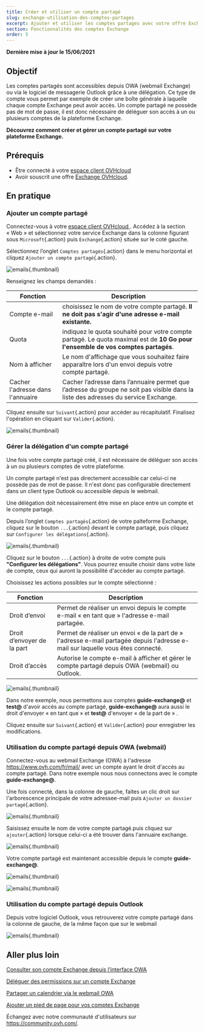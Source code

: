```yaml
---
title: Créer et utiliser un compte partagé
slug: exchange-utilisation-des-comptes-partages
excerpt: Ajouter et utiliser les comptes partages avec votre offre Exchange.
section: Fonctionnalités des comptes Exchange
order: 5
---
```


**Dernière mise à jour le 15/06/2021**


## Objectif

Les comptes partagés sont accessibles depuis OWA (webmail Exchange) ou via le logiciel de messagerie Outlook grâce à une délégation. Ce type de compte vous permet par exemple de créer une boîte générale à laquelle chaque compte Exchange peut avoir accès. Un compte partagé ne possède pas de mot de passe, il est donc nécessaire de déléguer son accès à un ou plusieurs comptes de la plateforme Exchange.

**Découvrez comment créer et gérer un compte partagé sur votre plateforme Exchange.**

## Prérequis

- Être connecté à votre [espace client OVHcloud](https://www.ovh.com/auth/?action=gotomanager&from=https://www.ovh.com/fr/&ovhSubsidiary=fr)
- Avoir souscrit une offre [Exchange OVHcloud](https://www.ovh.com/fr/emails/hosted-exchange).

## En pratique

### Ajouter un compte partagé

Connectez-vous  à votre [espace client OVHcloud ](https://www.ovh.com/auth/?action=gotomanager&from=https://www.ovh.com/fr/&ovhSubsidiary=fr). Accédez à la section « Web » et sélectionnez votre service Exchange dans la colonne figurant sous `Microsoft`{.action} puis `Exchange`{.action} située sur le coté gauche. 

Sélectionnez l’onglet `Comptes partagés`{.action} dans le menu horizontal et cliquez `Ajouter un compte partagé`{.action}.

![emails](images/exchange-shared_accounts01.png){.thumbnail}

Renseignez les champs demandés :

|Fonction|Description|
|---|---|
|Compte e-mail|choisissez le nom de votre compte partagé. **Il ne doit pas s'agir d'une adresse e-mail existante.**|
|Quota|indiquez le quota souhaité pour votre compte partagé. Le quota maximal est de **10 Go pour l'ensemble de vos comptes partagés**.|
|Nom à afficher|Le nom d'affichage que vous souhaitez faire apparaître lors d'un envoi depuis votre compte partagé.|
|Cacher l'adresse dans l'annuaire|Cacher l’adresse dans l’annuaire permet que l’adresse du groupe ne soit pas visible dans la liste des adresses du service Exchange.|


Cliquez ensuite sur `Suivant`{.action} pour accéder au récapitulatif. Finalisez l'opération en cliquant sur `Valider`{.action}.

![emails](images/exchange-shared_accounts02.png){.thumbnail}


### Gérer la délégation d'un compte partagé

Une fois votre compte partagé créé, il est nécessaire de déléguer son accès à un ou plusieurs comptes de votre plateforme.

Un compte partagé n'est pas directement accessible car celui-ci ne possède pas de mot de passe. Il n'est donc pas configurable directement dans un client type Outlook ou accessible depuis le webmail.

Une délégation doit nécessairement être mise en place entre un compte et le compte partagé.

Depuis l’onglet `Comptes partagés`{.action} de votre palteforme Exchange, cliquez sur le bouton `...`{.action} devant le compte partagé, puis cliquez sur  `Configurer les délégations`{.action}.

![emails](images/exchange-shared_accounts03.png){.thumbnail}

Cliquez sur le bouton `...`{.action} à droite de votre compte puis **"Configurer les délégations"**. Vous pourrez ensuite choisir dans votre liste de compte, ceux qui auront la possibilité d'accèder au compte partagé.

Choisissez les actions possibles sur le compte sélectionné :

|Fonction|Description|
|---|---|
|Droit d’envoi|Permet de réaliser un envoi depuis le compte e-mail « en tant que » l'adresse e-mail partagée.|
|Droit d’envoyer de la part|Permet de réaliser un envoi « de la part de » l'adresse e-mail partagée depuis l'adresse e-mail sur laquelle vous êtes connecté.|
|Droit d’accès|Autorise le compte e-mail à afficher et gérer le compte partagé depuis OWA (webmail) ou Outlook.|

![emails](images/exchange-shared_accounts04.png){.thumbnail}

Dans notre exemple, nous permettons aux comptes **guide-exchange@** et **test@** d'avoir accès au compte partagé, **guide-exchange@** aura aussi le droit d'envoyer « en tant que » et **test@** d'envoyer « de la part de » .

Cliquez ensuite sur `Suivant`{.action} et `Valider`{.action} pour enregistrer les modifications. 

### Utilisation du compte partagé depuis OWA (webmail)

Connectez-vous au webmail Exchange (OWA) à l'adresse <https://www.ovh.com/fr/mail/> avec un compte ayant le droit d'accès au compte partagé. Dans notre exemple nous nous connectons avec le compte **guide-exchange@**.

Une fois connecté, dans la colonne de gauche, faites un clic droit sur l'arborescence principale de votre adressee-mail puis `Ajouter un dossier partagé`{.action}. 

![emails](images/exchange-shared_accounts05.png){.thumbnail}

Saisissez ensuite le nom de votre compte partagé.puis cliquez sur `ajouter`{.action} lorsque celui-ci a été trouver dans l'annuaire exchange.

![emails](images/exchange-shared_accounts06.png){.thumbnail}


Votre compte partagé est maintenant accessible depuis le compte **guide-exchange@**.


![emails](images/exchange-shared_accounts07.png){.thumbnail}


![emails](images/1351.png){.thumbnail}

### Utilisation du compte partagé depuis Outlook

Depuis votre logiciel Outlook, vous retrouverez votre compte partagé dans la colonne de gauche, de la même façon que sur le webmail

![emails](images/exchange-shared_accounts10.png){.thumbnail}

## Aller plus loin

[Consulter son compte Exchange depuis l’interface OWA](../exchange-2016-guide-utilisation-outlook-web-app/)

[Déléguer des permissions sur un compte Exchange](../exchange-donner-les-droits-full-access-sur-un-compte/)

[Partager un calendrier via le webmail OWA](../exchange-2016-partager-un-calendrier-via-le-webmail-owa/)

[Ajouter un pied de page pour vos comptes Exchange](../exchange-signature-automatique-disclaimer/)

Échangez avec notre communauté d'utilisateurs sur <https://community.ovh.com/>.